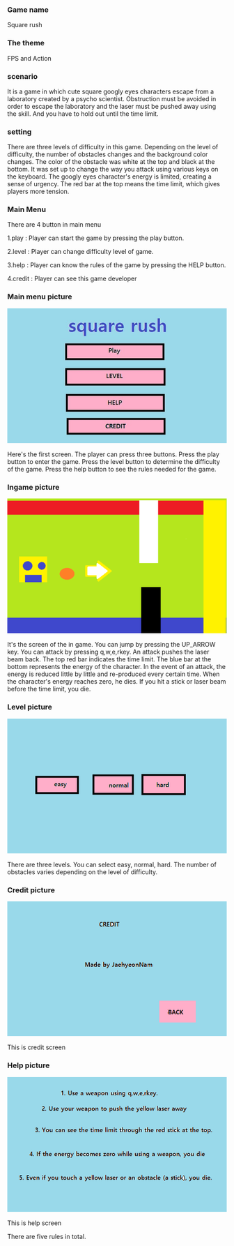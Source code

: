 ### Game name

 Square rush

### The theme

FPS and Action



### scenario

It is a game in which cute square googly eyes characters escape from a laboratory created by a psycho scientist.
Obstruction must be avoided in order to escape the laboratory and the laser must be pushed away using the skill. And you have to hold out until the time limit.



### setting

There are three levels of difficulty in this game.
Depending on the level of difficulty, the number of obstacles changes and the background color changes.
The color of the obstacle was white at the top and black at the bottom.
It was set up to change the way you attack using various keys on the keyboard.
The googly eyes character's energy is limited, creating a sense of urgency.
The red bar at the top means the time limit, which gives players more tension.



### Main Menu

There are 4 button in main menu

1.play  : Player can start the game by pressing the play button.

2.level : Player can change difficulty level of game.

3.help : Player can know the rules of the game by pressing the HELP button.

4.credit : Player can see this game developer



### Main menu picture
![main](https://github.com/Rudy-Castan-DigiPen-Teaching/final-project-jaehyeonnam-digipen/blob/master/main.jpg)


Here's the first screen.
The player can press three buttons.
Press the play button to enter the game.
Press the level button to determine the difficulty of the game.
Press the help button to see the rules needed for the game.


### Ingame picture
![ingame](https://github.com/Rudy-Castan-DigiPen-Teaching/final-project-jaehyeonnam-digipen/blob/master/ingame.png)


It's the screen of the in game.
You can jump by pressing the UP_ARROW key.
You can attack by pressing q,w,e,rkey.
An attack pushes the laser beam back.
The top red bar indicates the time limit.
The blue bar at the bottom represents the energy of the character.
In the event of an attack, the energy is reduced little by little and re-produced every certain time.
When the character's energy reaches zero, he dies.
If you hit a stick or laser beam before the time limit, you die.



### Level picture
![level](https://github.com/Rudy-Castan-DigiPen-Teaching/final-project-jaehyeonnam-digipen/blob/master/level.png)



There are three levels.
You can select easy, normal, hard.
The number of obstacles varies depending on the level of difficulty.



### Credit picture
![credit](https://github.com/jaehyeonnam-digipen/final_project/blob/master/credit.png)


This is credit screen


### Help picture
![help](https://github.com/jaehyeonnam-digipen/final_project/blob/master/help.png)



This is help screen


There are five rules in total.
